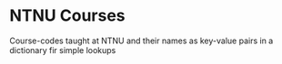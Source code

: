 # NTNU Courses

Course-codes taught at NTNU and their names as key-value pairs in a dictionary fir simple lookups